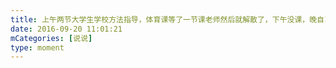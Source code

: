 ```yaml
---
title: 上午两节大学生学校方法指导，体育课等了一节课老师然后就解散了，下午没课，晚自习要下个星期，今天结束了🙂
date: 2016-09-20 11:01:21
mCategories: [说说]
type: moment
---
```


